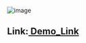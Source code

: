 ![image](https://github.com/user-attachments/assets/1d81319a-bd71-4919-a120-32d9aaad7eaf)
<h2>Link:<a href="https://bitscaletask.vercel.app/">  Demo_Link</a></h2>



